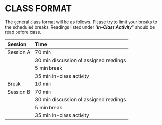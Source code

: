 # CLASS FORMAT

The general class format will be as follows. Please try to limit your breaks to the scheduled breaks. Readings listed under "**_In-Class Activity_**" should be read before class.

| Session    | Time
| :---       | :---  |
| Session A  | 70 min
|            | 30 min discussion of assigned readings
|            | 5 min break
|            | 35 min in-class activity
| Break      | 10 min
| Session B  | 70 min
|            | 30 min discussion of assigned readings
|            | 5 min break
|            | 35 min in-class activity

